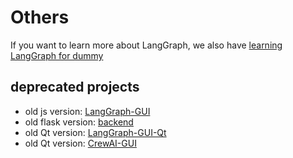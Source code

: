 # Others

If you want to learn more about LangGraph, we also have [learning LangGraph for dummy](https://github.com/LangGraph-GUI/LangGraph-learn)

## deprecated projects

* old js version: [LangGraph-GUI](https://github.com/LangGraph-GUI/LangGraph-GUI/tree/0.6.1)
* old flask version: [backend](https://github.com/LangGraph-GUI/LangGraph-GUI-backend/tree/flask)
* old Qt version: [LangGraph-GUI-Qt](https://github.com/LangGraph-GUI/LangGraph-GUI-backend/tree/GUI-Qt)
* old Qt version: [CrewAI-GUI](https://github.com/LangGraph-GUI/CrewAI-GUI)